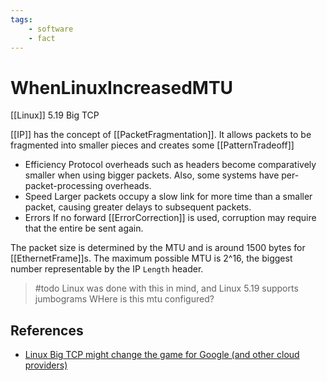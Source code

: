```yaml
---
tags:
    - software
    - fact
---
```


# WhenLinuxIncreasedMTU

[[Linux]] 5.19 Big TCP

[[IP]] has the concept of [[PacketFragmentation]].
It allows packets to be fragmented into smaller pieces and creates some [[PatternTradeoff]]

* Efficiency
    Protocol overheads such as headers become comparatively smaller when using bigger packets.
    Also, some systems have per-packet-processing overheads.
* Speed
    Larger packets occupy a slow link for more time than a smaller packet, causing greater delays to subsequent packets.
* Errors
    If no forward [[ErrorCorrection]] is used, corruption may require that the entire be sent again.

The packet size is determined by the MTU and is around 1500 bytes for [[EthernetFrame]]s. The maximum possible MTU is 2^16, the biggest number representable by the IP ``Length`` header.

> #todo Linux was done with this in mind, and Linux 5.19 supports jumbograms
> WHere is this mtu configured?

## References

* [Linux Big TCP might change the game for Google (and other cloud providers)](https://www.youtube.com/watch?v=llRX_34X8WY)
